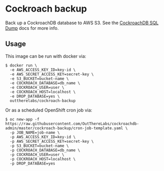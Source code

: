 # Cockroach backup

Back up a CockroachDB database to AWS S3. See the
[CockroachDB SQL Dump](https://www.cockroachlabs.com/docs/stable/sql-dump.html) docs for more info.

## Usage

This image can be run with docker via:

```shell
$ docker run \
  -e AWS_ACCESS_KEY_ID=key-id \
  -e AWS_SECRET_ACCESS_KEY=secret-key \
  -e S3_BUCKET=bucket-name \
  -e COCKROACH_DATABASE=db_name \
  -e COCKROACH_USER=user \
  -e COCKROACH_HOST=localhost \
  -e DROP_DATABASE=yes \
  outtherelabs/cockroach-backup
```

Or as a scheduled OpenShift cron job via:

```shell
$ oc new-app -f https://raw.githubusercontent.com/OutThereLabs/cockroachdb-admin/master/cockroach-backup/cron-job-template.yaml \
  -p JOB_NAME=job-name \
  -p AWS_ACCESS_KEY_ID=key-id \
  -p AWS_SECRET_ACCESS_KEY=secret-key \
  -p S3_BUCKET=bucket-name \
  -p COCKROACH_DATABASE=db_name \
  -p COCKROACH_USER=user \
  -p COCKROACH_HOST=localhost \
  -p DROP_DATABASE=yes
```

